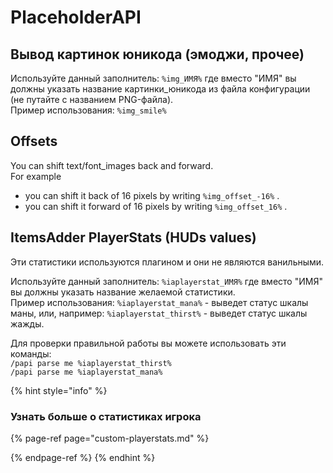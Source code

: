 # PlaceholderAPI

## Вывод картинок юникода \(эмоджи, прочее\)

Используйте данный заполнитель: `%img_ИМЯ%` где вместо "ИМЯ" вы должны указать название картинки\_юникода из файла конфигурации \(не путайте с названием PNG-файла\).  
Пример использования: `%img_smile%`

## Offsets

You can shift text/font\_images back and forward.  
For example 

* you can shift it back of 16 pixels by writing `%img_offset_-16%` .
* you can shift it forward of 16 pixels by writing `%img_offset_16%` .

## ItemsAdder PlayerStats \(HUDs values\)

Эти статистики используются плагином и они не являются ванильными.

Используйте данный заполнитель: `%iaplayerstat_ИМЯ%` где вместо "ИМЯ" вы должны указать название желаемой статистики.  
Пример использования: `%iaplayerstat_mana%` - выведет статус шкалы маны, или, например: `%iaplayerstat_thirst%` - выведет статус шкалы жажды.

Для проверки правильной работы вы можете использовать эти команды:  
`/papi parse me %iaplayerstat_thirst%`  
`/papi parse me %iaplayerstat_mana%`

{% hint style="info" %}
### Узнать больше о статистиках игрока

{% page-ref page="custom-playerstats.md" %}

{% endpage-ref %}
{% endhint %}

